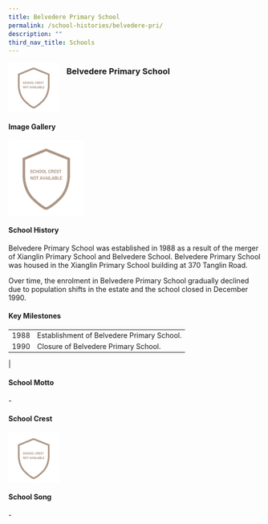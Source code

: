 ```yaml
---
title: Belvedere Primary School
permalink: /school-histories/belvedere-pri/
description: ""
third_nav_title: Schools
---
```

<img src="/images/belvederepri1.png" style="width:20%;margin-right:15px;" align = "left">

### **Belvedere Primary School**

<br clear="left">

#### **Image Gallery**

<p><a href="https://staging.d1yxymztqoj7qn.amplifyapp.com/images/belvederepri1.png">  
<img src="/images/belvederepri1.png" style="width:30%;margin-right:15px;" align = "left">
</a></p>

<br clear="left">

#### **School History**
Belvedere Primary School was established in 1988 as a result of the merger of Xianglin Primary School and Belvedere School. Belvedere Primary School was housed in the Xianglin Primary School building at 370 Tanglin Road.  
  
Over time, the enrolment in Belvedere Primary School gradually declined due to population shifts in the estate and the school closed in December 1990.

#### **Key Milestones**

|  |  |
|:---:|---|
| 1988 | Establishment of Belvedere Primary School. |
| 1990 | Closure of Belvedere Primary School. |
|

#### **School Motto**
\-

#### **School Crest**
<img src="/images/belvederepri1.png" style="width:20%;margin-right:15px;" align = "left">

<br clear="left">

#### **School Song**
\-